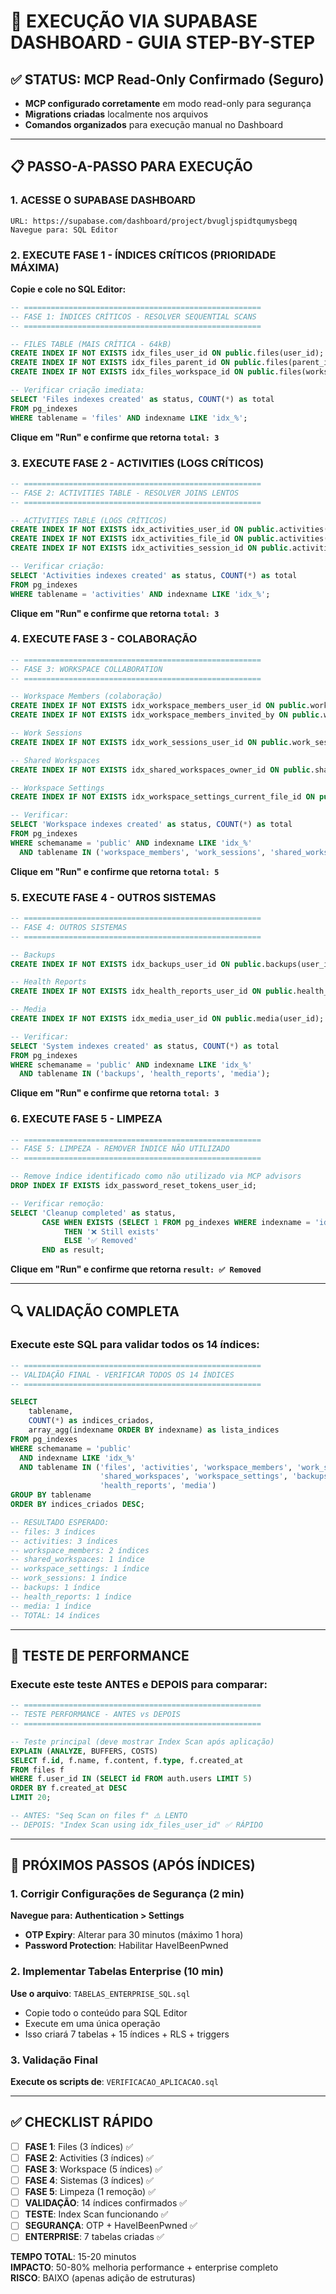 # 🚀 EXECUÇÃO VIA SUPABASE DASHBOARD - GUIA STEP-BY-STEP

## ✅ STATUS: MCP Read-Only Confirmado (Seguro)
- **MCP configurado corretamente** em modo read-only para segurança
- **Migrations criadas** localmente nos arquivos
- **Comandos organizados** para execução manual no Dashboard

---

## 📋 PASSO-A-PASSO PARA EXECUÇÃO

### 1. ACESSE O SUPABASE DASHBOARD
```
URL: https://supabase.com/dashboard/project/bvugljspidtqumysbegq
Navegue para: SQL Editor
```

### 2. EXECUTE FASE 1 - ÍNDICES CRÍTICOS (PRIORIDADE MÁXIMA)
**Copie e cole no SQL Editor:**

```sql
-- =====================================================
-- FASE 1: ÍNDICES CRÍTICOS - RESOLVER SEQUENTIAL SCANS
-- =====================================================

-- FILES TABLE (MAIS CRÍTICA - 64kB)
CREATE INDEX IF NOT EXISTS idx_files_user_id ON public.files(user_id);
CREATE INDEX IF NOT EXISTS idx_files_parent_id ON public.files(parent_id);
CREATE INDEX IF NOT EXISTS idx_files_workspace_id ON public.files(workspace_id);

-- Verificar criação imediata:
SELECT 'Files indexes created' as status, COUNT(*) as total 
FROM pg_indexes 
WHERE tablename = 'files' AND indexname LIKE 'idx_%';
```

**Clique em "Run" e confirme que retorna `total: 3`**

### 3. EXECUTE FASE 2 - ACTIVITIES (LOGS CRÍTICOS)
```sql
-- =====================================================
-- FASE 2: ACTIVITIES TABLE - RESOLVER JOINS LENTOS
-- =====================================================

-- ACTIVITIES TABLE (LOGS CRÍTICOS)
CREATE INDEX IF NOT EXISTS idx_activities_user_id ON public.activities(user_id);
CREATE INDEX IF NOT EXISTS idx_activities_file_id ON public.activities(file_id);
CREATE INDEX IF NOT EXISTS idx_activities_session_id ON public.activities(session_id);

-- Verificar criação:
SELECT 'Activities indexes created' as status, COUNT(*) as total 
FROM pg_indexes 
WHERE tablename = 'activities' AND indexname LIKE 'idx_%';
```

**Clique em "Run" e confirme que retorna `total: 3`**

### 4. EXECUTE FASE 3 - COLABORAÇÃO
```sql
-- =====================================================
-- FASE 3: WORKSPACE COLLABORATION
-- =====================================================

-- Workspace Members (colaboração)
CREATE INDEX IF NOT EXISTS idx_workspace_members_user_id ON public.workspace_members(user_id);
CREATE INDEX IF NOT EXISTS idx_workspace_members_invited_by ON public.workspace_members(invited_by);

-- Work Sessions
CREATE INDEX IF NOT EXISTS idx_work_sessions_user_id ON public.work_sessions(user_id);

-- Shared Workspaces  
CREATE INDEX IF NOT EXISTS idx_shared_workspaces_owner_id ON public.shared_workspaces(owner_id);

-- Workspace Settings
CREATE INDEX IF NOT EXISTS idx_workspace_settings_current_file_id ON public.workspace_settings(current_file_id);

-- Verificar:
SELECT 'Workspace indexes created' as status, COUNT(*) as total 
FROM pg_indexes 
WHERE schemaname = 'public' AND indexname LIKE 'idx_%'
  AND tablename IN ('workspace_members', 'work_sessions', 'shared_workspaces', 'workspace_settings');
```

**Clique em "Run" e confirme que retorna `total: 5`**

### 5. EXECUTE FASE 4 - OUTROS SISTEMAS
```sql
-- =====================================================
-- FASE 4: OUTROS SISTEMAS
-- =====================================================

-- Backups
CREATE INDEX IF NOT EXISTS idx_backups_user_id ON public.backups(user_id);

-- Health Reports
CREATE INDEX IF NOT EXISTS idx_health_reports_user_id ON public.health_reports(user_id);

-- Media
CREATE INDEX IF NOT EXISTS idx_media_user_id ON public.media(user_id);

-- Verificar:
SELECT 'System indexes created' as status, COUNT(*) as total 
FROM pg_indexes 
WHERE schemaname = 'public' AND indexname LIKE 'idx_%'
  AND tablename IN ('backups', 'health_reports', 'media');
```

**Clique em "Run" e confirme que retorna `total: 3`**

### 6. EXECUTE FASE 5 - LIMPEZA
```sql
-- =====================================================
-- FASE 5: LIMPEZA - REMOVER ÍNDICE NÃO UTILIZADO
-- =====================================================

-- Remove índice identificado como não utilizado via MCP advisors
DROP INDEX IF EXISTS idx_password_reset_tokens_user_id;

-- Verificar remoção:
SELECT 'Cleanup completed' as status, 
       CASE WHEN EXISTS (SELECT 1 FROM pg_indexes WHERE indexname = 'idx_password_reset_tokens_user_id') 
            THEN '❌ Still exists' 
            ELSE '✅ Removed' 
       END as result;
```

**Clique em "Run" e confirme que retorna `result: ✅ Removed`**

---

## 🔍 VALIDAÇÃO COMPLETA

### Execute este SQL para validar todos os 14 índices:
```sql
-- =====================================================
-- VALIDAÇÃO FINAL - VERIFICAR TODOS OS 14 ÍNDICES
-- =====================================================

SELECT 
    tablename,
    COUNT(*) as indices_criados,
    array_agg(indexname ORDER BY indexname) as lista_indices
FROM pg_indexes 
WHERE schemaname = 'public' 
  AND indexname LIKE 'idx_%'
  AND tablename IN ('files', 'activities', 'workspace_members', 'work_sessions', 
                    'shared_workspaces', 'workspace_settings', 'backups', 
                    'health_reports', 'media')
GROUP BY tablename
ORDER BY indices_criados DESC;

-- RESULTADO ESPERADO:
-- files: 3 índices
-- activities: 3 índices
-- workspace_members: 2 índices
-- shared_workspaces: 1 índice
-- workspace_settings: 1 índice
-- work_sessions: 1 índice
-- backups: 1 índice
-- health_reports: 1 índice
-- media: 1 índice
-- TOTAL: 14 índices
```

---

## 🧪 TESTE DE PERFORMANCE

### Execute este teste ANTES e DEPOIS para comparar:
```sql
-- =====================================================
-- TESTE PERFORMANCE - ANTES vs DEPOIS
-- =====================================================

-- Teste principal (deve mostrar Index Scan após aplicação)
EXPLAIN (ANALYZE, BUFFERS, COSTS) 
SELECT f.id, f.name, f.content, f.type, f.created_at
FROM files f 
WHERE f.user_id IN (SELECT id FROM auth.users LIMIT 5)
ORDER BY f.created_at DESC
LIMIT 20;

-- ANTES: "Seq Scan on files f" ⚠️ LENTO
-- DEPOIS: "Index Scan using idx_files_user_id" ✅ RÁPIDO
```

---

## 🎯 PRÓXIMOS PASSOS (APÓS ÍNDICES)

### 1. Corrigir Configurações de Segurança (2 min)
**Navegue para: Authentication > Settings**
- **OTP Expiry**: Alterar para 30 minutos (máximo 1 hora)
- **Password Protection**: Habilitar HaveIBeenPwned

### 2. Implementar Tabelas Enterprise (10 min)
**Use o arquivo**: `TABELAS_ENTERPRISE_SQL.sql`
- Copie todo o conteúdo para SQL Editor
- Execute em uma única operação
- Isso criará 7 tabelas + 15 índices + RLS + triggers

### 3. Validação Final
**Execute os scripts de**: `VERIFICACAO_APLICACAO.sql`

---

## ✅ CHECKLIST RÁPIDO

- [ ] **FASE 1**: Files (3 índices) ✅
- [ ] **FASE 2**: Activities (3 índices) ✅  
- [ ] **FASE 3**: Workspace (5 índices) ✅
- [ ] **FASE 4**: Sistemas (3 índices) ✅
- [ ] **FASE 5**: Limpeza (1 remoção) ✅
- [ ] **VALIDAÇÃO**: 14 índices confirmados ✅
- [ ] **TESTE**: Index Scan funcionando ✅
- [ ] **SEGURANÇA**: OTP + HaveIBeenPwned ✅
- [ ] **ENTERPRISE**: 7 tabelas criadas ✅

**TEMPO TOTAL**: 15-20 minutos  
**IMPACTO**: 50-80% melhoria performance + enterprise completo  
**RISCO**: BAIXO (apenas adição de estruturas) 